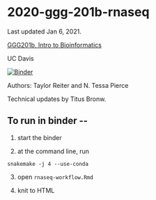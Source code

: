 # 2020-ggg-201b-rnaseq

Last updated Jan 6, 2021.

[GGG201b, Intro to Bioinformatics](https://github.com/ngs-docs/2020-GGG201b-lab)

UC Davis

[![Binder](https://binder.pangeo.io/badge_logo.svg)](https://binder.pangeo.io/v2/gh/ngs-docs/2020-ggg-201b-rnaseq/stable?urlpath=rstudio)

Authors: Taylor Reiter and N. Tessa Pierce

Technical updates by Titus Bronw.

## To run in binder --

1) start the binder

2) at the command line, run

```
snakemake -j 4 --use-conda
```

3) open `rnaseq-workflow.Rmd`

4) knit to HTML
